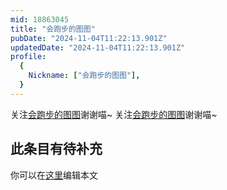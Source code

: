```yaml
---
mid: 18863045
title: "会跑步的图图"
pubDate: "2024-11-04T11:22:13.901Z"
updatedDate: "2024-11-04T11:22:13.901Z"
profile:
  {
    Nickname: ["会跑步的图图"],
  }
---
```


关注[会跑步的图图](https://space.bilibili.com/18863045)谢谢喵~ 关注[会跑步的图图](https://space.bilibili.com/18863045)谢谢喵~

## 此条目有待补充
你可以在[这里](https://github.com/Yuhanawa/VTuber.ICU/edit/master/src/content/v/会跑步的图图/index.md)编辑本文
